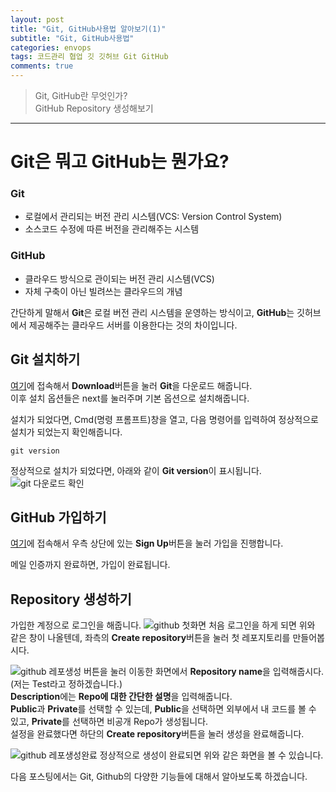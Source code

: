 ```yaml
---  
layout: post  
title: "Git, GitHub사용법 알아보기(1)"  
subtitle: "Git, GitHub사용법"  
categories: envops
tags: 코드관리 협업 깃 깃허브 Git GitHub
comments: true  
---  
```


> Git, GitHub란 무엇인가?  
> GitHub Repository 생성해보기

---
# Git은 뭐고 GitHub는 뭔가요?  
### Git  
+ 로컬에서 관리되는 버전 관리 시스템(VCS: Version Control System)
+ 소스코드 수정에 따른 버전을 관리해주는 시스템  

### GitHub
+ 클라우드 방식으로 관이되는 버전 관리 시스템(VCS)
+ 자체 구축이 아닌 빌려쓰는 클라우드의 개념  

간단하게 말해서 **Git**은 로컬 버전 관리 시스템을 운영하는 방식이고, **GitHub**는 깃허브에서 제공해주는 클라우드 서버를 이용한다는 것의 차이입니다.

## Git 설치하기  
[여기](https://gitforwindows.org/)에 접속해서 **Download**버튼을 눌러 **Git**을 다운로드 해줍니다.  
이후 설치 옵션들은 next를 눌러주며 기본 옵션으로 설치해줍니다.  

설치가 되었다면, Cmd(명령 프롬프트)창을 열고, 다음 명령어를 입력하여 정상적으로 설치가 되었는지 확인해줍니다.
```
git version
```
정상적으로 설치가 되었다면, 아래와 같이 **Git version**이 표시됩니다.
![git 다운로드 확인](https://songhwee1.github.io/assets/img/envops/git_download_test.png "git 다운로드 확인")

## GitHub 가입하기
[여기](https://github.com/)에 접속해서 우측 상단에 있는 **Sign Up**버튼을 눌러 가입을 진행합니다.  

메일 인증까지 완료하면, 가입이 완료됩니다.  

## Repository 생성하기
가입한 계정으로 로그인을 해줍니다.
![github 첫화면](https://songhwee1.github.io/assets/img/envops/git_login.png "github 첫화면")
처음 로그인을 하게 되면 위와 같은 창이 나올텐데, 좌측의 **Create repository**버튼을 눌러 첫 레포지토리를 만들어봅시다.

![github 레포생성](https://songhwee1.github.io/assets/img/envops/git_create_repo.png "github 레포생성")
버튼을 눌러 이동한 화면에서 **Repository name**을 입력해줍시다.(저는 Test라고 정하겠습니다.)  
**Description**에는 **Repo에 대한 간단한 설명**을 입력해줍니다.  
**Public**과 **Private**를 선택할 수 있는데, **Public**을 선택하면 외부에서 내 코드를 볼 수 있고, **Private**를 선택하면 비공개 Repo가 생성됩니다.  
설정을 완료했다면 하단의 **Create repository**버튼을 눌러 생성을 완료해줍니다.

![github 레포생성완료](https://songhwee1.github.io/assets/img/envops/git_create_repo_!.png "github 레포생성완료")
정상적으로 생성이 완료되면 위와 같은 화면을 볼 수 있습니다.

다음 포스팅에서는 Git, Github의 다양한 기능들에 대해서 알아보도록 하겠습니다.